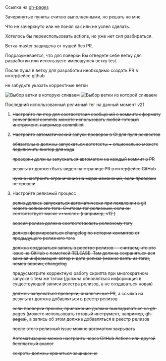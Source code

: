 Ссылка на [gh-pages](https://evgenytomson.github.io/ci-hw/)

Зачеркнутые пункты считаю выполненными, но решать не мне.


Что не зачеркнуто или не понял как или не успел сделать.

Хотелось бы переиспользовать actions, но уже нет сил разбираться.

Ветка master защищена от пушей без PR.

Подразумевается, что для поверки Вы отведете себе ветку для разработки
или используете имеющуюся ветку test.

После пуша в ветку для разработки необходимо создать PR в интерфейсе github

не забудьте указать корректные ветки

<image src="https://i.ibb.co/tJCgBn7/PR-settings-1.jpg" alt="Выбор ветки в которую сливаем">
<image src="https://i.ibb.co/Y7n6XMZ/PR-settings-2.jpg" alt="Выбор ветки из которой сливаем">

Последний использованный релизный тег на данный момент v21



1. ~~Настройте линтер для соответствия сообщений о коммитах формату conventional commits~~
    ~~можете использовать любой готовый инструмент, например commitlint~~

2. ~~Настройте автоматический запуск проверок в CI для пулл реквестов~~

    ~~обязательно должны запускаться автотесты + опционально можете подключить линтер для кода~~

    ~~проверки должны запускаться автоматом на каждый коммит в PR~~

    ~~результат должен быть виден на странице PR в интерфейсе GitHub~~

    ~~нужно настроить ограничение на мерж изменений, если проверки не прошли~~


3. Настройте релизный процесс

    ~~релиз должен запускаться автоматически при появлении в git нового релизного тега. Считаем тег релизным, если он соответствует маске  v<число>   (например,  v12  )~~

    ~~версия релиза должна соответствовать релизному тегу~~

    ~~должен формироваться changelog по истории коммитов от предыдущего релизного тэга~~

    ~~должна создаваться запись в реестре релизов — считаем, что это issue на GitHub с пометкой RELEASE. Там должна сохраняться вся важная информация: автор и дата релиза (можно взять из тэга), номер версии, changelog~~

    предусмотрите корректную работу скрипта при многократном запуске с тем же тэгом (должна обновляться информация в существующей записи реестра релизов, а не создаваться новая)

    ~~должны запускаться проверки, аналогичные PR~~, а ссылка на результат должна добавляться в реестр релизов

    ~~если проверки прошли, приложение должно выкладываться на gh-pages (можете использовать готовый инструмент, например, gh-pages)~~, а запись об этом должна добавляться в реестр релизов

    ~~после этого релизный issue можно автоматом закрывать~~

    ~~Автоматизацию можно настроить через GitHub Actions или другой бесплатный аналог~~

    ~~секреты должны храниться защищенно~~


